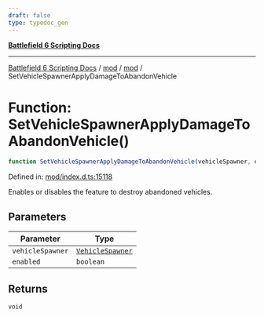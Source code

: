 ```yaml
---
draft: false
type: typedoc_gen
---
```


[**Battlefield 6 Scripting Docs**](../../../_index.md)

***

[Battlefield 6 Scripting Docs](../../../_index.md) / [mod](../../_index.md) / [mod](../_index.md) / SetVehicleSpawnerApplyDamageToAbandonVehicle

# Function: SetVehicleSpawnerApplyDamageToAbandonVehicle()

```ts
function SetVehicleSpawnerApplyDamageToAbandonVehicle(vehicleSpawner, enabled): void;
```

Defined in: [mod/index.d.ts:15118](https://github.com/battlefield-portal-community/portal-docs/blob/ff09b2690670f74de7e97198022e5a97ff1161ff/generators/santiago/mod/index.d.ts#L15118)

Enables or disables the feature to destroy abandoned vehicles.

## Parameters

| Parameter | Type |
| ------ | ------ |
| `vehicleSpawner` | [`VehicleSpawner`](../VehicleSpawner/_index.md) |
| `enabled` | `boolean` |

## Returns

`void`
